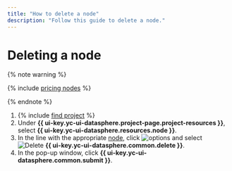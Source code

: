 ```yaml
---
title: "How to delete a node"
description: "Follow this guide to delete a node."
---
```


# Deleting a node

{% note warning %}

{% include [pricing nodes](../../../_includes/datasphere/nodes-pricing-warn.md) %}

{% endnote %}

1. {% include [find project](../../../_includes/datasphere/ui-find-project.md) %}
1. Under **{{ ui-key.yc-ui-datasphere.project-page.project-resources }}**, select **{{ ui-key.yc-ui-datasphere.resources.node }}**.
1. In the line with the appropriate [node](../../concepts/deploy/index.md#node), click ![options](../../../_assets/options.svg) and select ![Delete](../../../_assets/datasphere/delete.svg) **{{ ui-key.yc-ui-datasphere.common.delete }}**.
1. In the pop-up window, click **{{ ui-key.yc-ui-datasphere.common.submit }}**.

